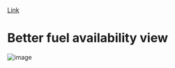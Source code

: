[Link](https://f.knnect.com/)

# Better fuel availability view
![image](https://user-images.githubusercontent.com/3313885/173895271-9eb88729-96f3-45c2-89f8-957b56cd2e46.png)


